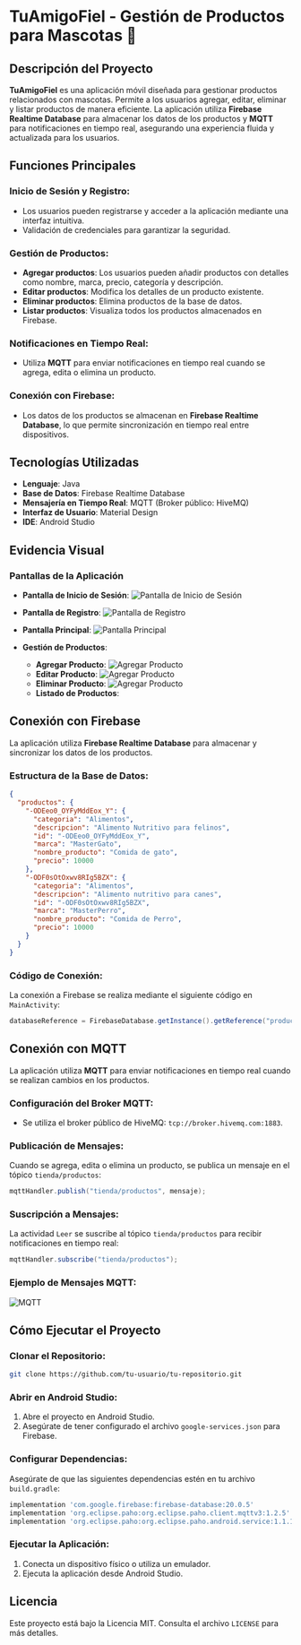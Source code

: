 # TuAmigoFiel - Gestión de Productos para Mascotas 🚀

## Descripción del Proyecto
**TuAmigoFiel** es una aplicación móvil diseñada para gestionar productos relacionados con mascotas. Permite a los usuarios agregar, editar, eliminar y listar productos de manera eficiente. La aplicación utiliza **Firebase Realtime Database** para almacenar los datos de los productos y **MQTT** para notificaciones en tiempo real, asegurando una experiencia fluida y actualizada para los usuarios.

## Funciones Principales

### Inicio de Sesión y Registro:
- Los usuarios pueden registrarse y acceder a la aplicación mediante una interfaz intuitiva.
- Validación de credenciales para garantizar la seguridad.

### Gestión de Productos:
- **Agregar productos**: Los usuarios pueden añadir productos con detalles como nombre, marca, precio, categoría y descripción.
- **Editar productos**: Modifica los detalles de un producto existente.
- **Eliminar productos**: Elimina productos de la base de datos.
- **Listar productos**: Visualiza todos los productos almacenados en Firebase.

### Notificaciones en Tiempo Real:
- Utiliza **MQTT** para enviar notificaciones en tiempo real cuando se agrega, edita o elimina un producto.

### Conexión con Firebase:
- Los datos de los productos se almacenan en **Firebase Realtime Database**, lo que permite sincronización en tiempo real entre dispositivos.

## Tecnologías Utilizadas
- **Lenguaje**: Java
- **Base de Datos**: Firebase Realtime Database
- **Mensajería en Tiempo Real**: MQTT (Broker público: HiveMQ)
- **Interfaz de Usuario**: Material Design
- **IDE**: Android Studio

## Evidencia Visual

### Pantallas de la Aplicación
- **Pantalla de Inicio de Sesión**:
 ![Pantalla de Inicio de Sesión](https://github.com/ValentinMxC0de/TuAmigoFielApp/blob/main/iniciar_secion.png)

- **Pantalla de Registro**:
  ![Pantalla de Registro](https://github.com/ValentinMxC0de/TuAmigoFielApp/blob/main/crear_usuario.png)

- **Pantalla Principal**:
  ![Pantalla Principal](https://github.com/ValentinMxC0de/TuAmigoFielApp/blob/main/pantalla_principal.png)

- **Gestión de Productos**:
  - **Agregar Producto**:
    ![Agregar Producto](https://github.com/ValentinMxC0de/TuAmigoFielApp/blob/main/a%C3%B1adir_producto.png)
  - **Editar Producto**:
     ![Agregar Producto](https://github.com/ValentinMxC0de/TuAmigoFielApp/blob/main/editar_producto.png)
  - **Eliminar Producto**:
     ![Agregar Producto](https://github.com/ValentinMxC0de/TuAmigoFielApp/blob/main/eliminar_producto.png)
  - **Listado de Productos**:
    

## Conexión con Firebase

La aplicación utiliza **Firebase Realtime Database** para almacenar y sincronizar los datos de los productos.

### Estructura de la Base de Datos:
```json
{
  "productos": {
    "-ODEeo0_OYFyMddEox_Y": {
      "categoria": "Alimentos",
      "descripcion": "Alimento Nutritivo para felinos",
      "id": "-ODEeo0_OYFyMddEox_Y",
      "marca": "MasterGato",
      "nombre_producto": "Comida de gato",
      "precio": 10000
    },
    "-ODF0sOtOxwv8RIg5BZX": {
      "categoria": "Alimentos",
      "descripcion": "Alimento nutritivo para canes",
      "id": "-ODF0sOtOxwv8RIg5BZX",
      "marca": "MasterPerro",
      "nombre_producto": "Comida de Perro",
      "precio": 10000
    }
  }
}
```

### Código de Conexión:
La conexión a Firebase se realiza mediante el siguiente código en `MainActivity`:
```java
databaseReference = FirebaseDatabase.getInstance().getReference("productos");
```

## Conexión con MQTT

La aplicación utiliza **MQTT** para enviar notificaciones en tiempo real cuando se realizan cambios en los productos.

### Configuración del Broker MQTT:
- Se utiliza el broker público de HiveMQ: `tcp://broker.hivemq.com:1883`.

### Publicación de Mensajes:
Cuando se agrega, edita o elimina un producto, se publica un mensaje en el tópico `tienda/productos`:
```java
mqttHandler.publish("tienda/productos", mensaje);
```

### Suscripción a Mensajes:
La actividad `Leer` se suscribe al tópico `tienda/productos` para recibir notificaciones en tiempo real:
```java
mqttHandler.subscribe("tienda/productos");
```

### Ejemplo de Mensajes MQTT:
![MQTT](https://github.com/ValentinMxC0de/TuAmigoFielApp/blob/main/mqtt.png)

## Cómo Ejecutar el Proyecto

### Clonar el Repositorio:
```bash
git clone https://github.com/tu-usuario/tu-repositorio.git
```

### Abrir en Android Studio:
1. Abre el proyecto en Android Studio.
2. Asegúrate de tener configurado el archivo `google-services.json` para Firebase.

### Configurar Dependencias:
Asegúrate de que las siguientes dependencias estén en tu archivo `build.gradle`:
```gradle
implementation 'com.google.firebase:firebase-database:20.0.5'
implementation 'org.eclipse.paho:org.eclipse.paho.client.mqttv3:1.2.5'
implementation 'org.eclipse.paho:org.eclipse.paho.android.service:1.1.1'
```

### Ejecutar la Aplicación:
1. Conecta un dispositivo físico o utiliza un emulador.
2. Ejecuta la aplicación desde Android Studio.

## Licencia
Este proyecto está bajo la Licencia MIT. Consulta el archivo `LICENSE` para más detalles.

